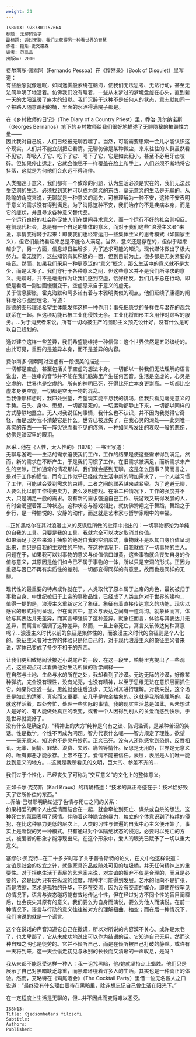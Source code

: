 ```yaml
---
weight: 21
---
```


```
ISBN13: 9787301157664
标题: 无聊的哲学
副标题: 透过无聊，我们去获得另一种看世界的智慧
作者: 拉斯·史文德森
译者: 范晶晶
出版年: 2010
```

费尔南多·佩索阿（Fernando Pessoa）在《惶然录》（Book of Disquiet）里写道：  
有些触感就像睡眠，如同迷雾般萦绕在脑海，使我们无法思考、无法行动，甚至无法简单明了地活着。仿佛我们没有睡着，一些从未梦过的梦境盘旋在心头，直到新一天的太阳温暖了麻木的知觉。我们沉醉于这种不是任何人的状态，意志就如同一个被路人随意踢翻的桶，里面的水洒得满院子都是。

在《乡村牧师的日记》（The Diary of a Country Priest）里，乔治·贝尔纳诺斯（Georges Bernanos）笔下的乡村牧师给我们很好地描述了无聊隐秘的摧毁性力量——  
因此我对自己说，人们已经被无聊吞噬了。当然，可能需要思索一会儿才能认识这个现实，人们并不能立刻把它看清。无聊仿佛是某种微尘，来来往往的人群虽然看不见它，却吸入了它、吃下了它、喝下了它，它是如此细小，甚至不必用牙齿咬碎。但如果停止运走，它就会像毯子一样覆盖在脸上和手上，人们必须不断地将它抖落，这就是为何他们会永远不得消停。

人类痴迷于意义，我们都有一个致命的问题，认为生活必须是实在的，我们无法忍受空洞的生活，必须找到某种可以成为意义的东西，毫无意义的生活是无聊的。从隐喻的角度来说，无聊就是一种意义的消失，可被理解为一种不安，这种不安表明于意义的需求没有得到满足。为了消除这种不安，我们治疗的不是疾病本身，而是它的症状，并且寻求各种意义替代品。  
一个运行良好的社会能促使人们在世间寻求意义，而一个运行不好的社会则相反。在前现代社会，总是有一个自足的集体的意义，而对于我们这些“浪漫主义者”来说，事情变得棘手起来：即使我们也经常运用一些集体主义的思考模式（如国家主义），但它们最终看起来总是不能令人满足。当然，意义还是存在的，但似乎越来越少了，另一方面，信息却日益增多，为了追求可能的知识，现代媒体做出了极大努力。毫无疑问，这些知识有其积极的一面，但到目前为止，很多都是无关紧要的噪音。然而，如果我们采用一种更宽泛的“意义”概念，那么生活中的意义就不是太少，而是太多了。我们穿行于各种意义之间，但这些意义并不是我们所寻求的意义。无聊时，并不是毫无作为让我们感到空虚，恰好相反，我们几乎总在行动，即使是看着一副油画慢慢变干。空虚感来自于意义的虚无。  
关于信息膨胀，霍克海默和阿多诺有着与本雅明类似的观点，他们延续了康德的阐释理论与图型理论，写道：  
康德的图形理论希望主体能发挥这样一种作用：事先把感觉的多样性与潜在的观念联系在一起。但这项功能已被工业化侵蚀无余。工业化将图形主义用作对顾客的服务。…对于消费者来说，所有一切均被生产的图形主义预先设计好，没有什么是可以自己规划的。

通过建立这样一些差异，我们希望能维持一种信仰：这个世界依然是五彩缤纷的。由此可见，重要的是差异本身，而不是差异的内容。

费尔南多·佩索阿对空虚有一段很美的描述——  
一切都是空虚，甚至包括关于空虚的想法本身。一切都以一种我们无法理解的语言说出，连一连串的音节并不能在我们脑海里产生任何回音。生活是空虚的，心灵是空虚的，世界也是空虚的。所有的神明已死，死得比死亡本身更崇高。一切都比空虚本身更空虚，一切都是空无一物的混乱。  
当我像那样想时，我四处张望，希望现实能平息我的饥渴，但我只看见毫无意义的手势。石头、身体、思想，一切都是死的。一切运动都静止下来，一切都以同样的方式静静地矗立。无人对我说任何事情，我什么也不认识，并不因为我觉得它奇怪，而是因为我不清楚它是什么。世界已被迷失了，在我心灵的深处——此刻唯一真实的东西——有一阵尖锐而看不见的疼痛，一种如同所发出的哀叹一般的悲伤，仿佛是暗室里的眼泪。

尼采…他在《人性，太人性的》（1878）一书里写道：  
无聊与游戏——生活的需求迫使我们工作，工作的结果是使这些需求得到满足。然而，新的需求在不断产生，于是我们习惯了工作。在旧需求被满足，而新需求未产生的空隙，正如通常的情况那样，我们就会感到无聊。这是怎么回事？简而言之，是对于工作的惯性，而今工作似乎已经成为生活中新的附加需求了，一个人越习惯了工作，可能越会受到需求的束缚，二者之间的联系越来越紧密。为了逃避无聊，人要么比以前工作得更卖力，要么发明游戏。在第二种情况下，工作的强度并不大，只是满足一般的需求。没有新的需求强迫自己工作、玩游戏又玩得发腻的人，有时会渴望着第三种状态。这种状态与游戏相比，就仿佛滑翔之于舞蹈，舞蹈之于步行，是一种愉悦的、安静的动作，而这就是艺术家与哲学家眼中的幸福。

…正如黑格尔在其对浪漫主义的反讽性所做的批评中指出的：一切事物都沦为单纯的自我的工具。只要是我的工具，我就完全可以决定取消其价值。  
如果满足于这些来源于抽象的绝对自我的空洞形式，事物就不是以其自身价值呈现出来，而只是自我的主观性的产物。在这种情况下，自我就成了一切事物的主人。  
问题在于，如果我可以对事物的意义与价值信口雌黄，这些事物就会丧失自身的价值与意义，其原因是他们如今已不属于事物的一体，所以只是空洞的形式。正因为重要与否已不再有实质性的差别，一切都变得同样的有意思，故而也是同样的无聊。

现代性的最重要的特点或许就在于，人类取代了原本属于上帝的角色，最初被归于事物自身、中世纪被归于上帝的事物品性，已经成了人类主体对于世界的建构…  
值得一提的是，浪漫主义重新定义了象征。象征有着直接传达意义的功能，现实以感官的形式得到呈现，但在寓言中，意义与表达之间有一道鸿沟。就象征而言，体验与其表达并无差异，而寓言却强调了这种差异。就象征而言，体验与其表达并无差异，而寓言却强调了这种差异。然而，一旦上帝死亡，寓言又该传达何种寓意呢？…浪漫主义时代以前的象征是集体性的，而浪漫主义时代的象征则是个人化的。象征主义者对世界的体验只是他自己的，对于现代浪漫主义的象征主义者来说，客体已变成了多少不相干的东西。

让我们更细致地阅读接近小说尾声的一段，在这一段里，帕特里克提出了一些观点，这些观点可以看做他对生活所做的哲学阐释——  
在自然与土地、生命与水的所在之处，我却看到了沙漠。无边无际的沙漠，好像某种弹坑，完全没有理性，没有光亮，也没有精神，以至于思维无法在意识层面抓住它。如果你走近一些，思维就会往后退步，无法对其进行理解。对我来说，这个场景是如此的清晰、真实而又重要，它几乎是完全抽象的。这就是我所能理解的，我就这样活着，四处奔忙，处理一些实际的事情。我的现实生活总是如此，从未想过人是好的、有人能做处真正的改变，或者一个人因得到别人的关爱而感到快乐，于是世界就变好了。  
没有什么是确定的，“精神上的大方”纯粹是乌有之谈、陈词滥调，是某种苦涩的笑话。性是数学。个性不再成为问题。智力代表什么呢——智力规定了理性。欲望——毫无意义。知识也不是灵丹妙药。正义已死。没有人还能感觉到恐惧、反唇相讥、无辜、同情、罪孽、浪费、失败、痛苦等情怀。反思是无用的，世界是无意义的。唯有罪恶才能永存。上帝不在了。爱情不能被信任。表层，表层是人们唯一能找到意义的地方。…这就是我所看见的文明，巨大的、参差不齐的…

我们过于个性化，已经丧失了可称为“交互意义”的文化上的整体意义。

正如卡尔·克劳斯（Karl Kraus）的精确描述：“技术的真正奇迹在于：技术恰好毁灭了它所补偿的东西。”  
…乔治·巴塔耶明确论述了色情与死亡之间的关系：  
如果相爱的两个人由爱情而结合在一起，就会牵扯到死亡、谋杀或自杀的想法，这种死亡的氛围表明了感情。伴随着这种隐含的暴力，独立的个体意识到了持续的侵犯，在比这种暴力更低的层次上，人类的习性与普遍的自我中心主义便开始了，事实上是断裂的另一种模式。只有通过对个体隔绝状态的侵犯，必要时以死亡的方式，被爱者的形象才能浮现出来，在这个形象中，爱人的眼光已赋予了一切以重大意义。

塞缪尔·贝克特…在二十多岁时写了关于普鲁斯特的论文，在文中他这样说道：  
友谊是社会的权宜之计，就像家具饰品或随处可见的垃圾桶，并无任何精神上的重要性。对于拒绝生活于表层的艺术家来说，对友谊的摒弃不仅是合理的，而且是必要的，这是因为只有在纵深的维度，精神才可能得到发展。艺术的倾向不是扩张，而是浓缩，艺术是孤独的升华，不存在交流，因为没有交流的媒介。即使在很罕见的情况下，语言与姿态碰巧能有效地传达个性，但在经过对方不同个性的盲目阐释后，也会丧失其原有的意义。我们要么为自身而演说，要么为他人而演说。在前一种情况下，语言与行动的意义往往被对方的理解扭曲、抽空；而在后一种情况下，我们演说的就是一个谎言。

这个在说话的声音知道它自己在撒谎，所以对所说的内容漠不关心。或许是太老了，也太卑鄙了，它从未成功地说出可以作为结语的话。它知道自己无用，然而这种自知之明也是徒劳的。它并不倾听自己，而是在倾听被自己打破的静默。或许有一天将到来，这一天会偷走初见与永别的长长而又清晰的一声叹息，是吗？

我从来都不能忍受这样一种人：我一诅咒黑暗，他/她就坚持点上蜡烛。他们只是展示了自己对黑暗缺乏尊重，而黑暗环绕着许多人的生活，其实也是一种真正的体验。然而，艾略特在《鸡尾酒会》（The Cocktail Party）里借一位无名客人之口说道：“最终没有什么理由要待在黑暗里，除非想忘记自己曾生活在阳光下。”

在一定程度上生活是无聊的，但…并不因此而变得难以忍受。

```
ISBN13: 
Title: Kjedsomhetens filosofi
Subtitle: 
Authors: 
Published: 
```

